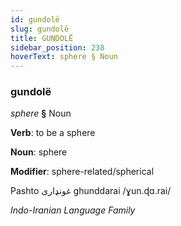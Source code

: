 ```yaml
---
id: gundolë
slug: gundolë
title: GUNDOLË
sidebar_position: 238
hoverText: sphere § Noun
---
```


### gundolë

*sphere* **§** Noun

**Verb**: to be a sphere

**Noun**: sphere

**Modifier**: sphere-related/spherical

Pashto غونډاری‎ ghunddarai /ɣun.ɖɑ.rai/

*Indo-Iranian Language Family*